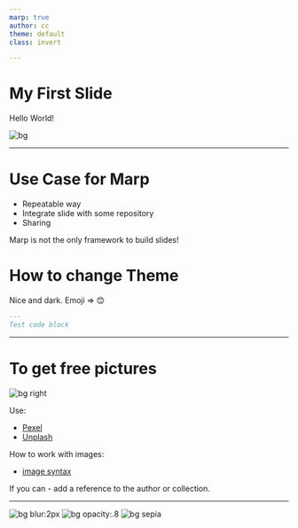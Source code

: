 ```yaml
---
marp: true
author: cc
theme: default
class: invert

---
```

# My First Slide

Hello World!

![bg](img/BuildingIPnetworksforgenerativeAIapplications.jpg)

---

# Use Case for Marp

- Repeatable way
- Integrate slide with some repository
- Sharing

Marp is not the only framework to build slides!

# How to change Theme

Nice and dark. Emoji => :blush:

``` markdown
---
Test code block
```

---

# To get free pictures

![bg right](img/pexels-aidan-roof-2449605.jpg)

Use:

- [Pexel](https://www.pexels.com/)
- [Unplash](https://unsplash.com)

How to work with images:

- [image syntax](https://marpit.marp.app/image-symtax)

If you can - add a reference to the author or collection.

---

![bg blur:2px](img/pexels-aidan-roof-2449605.jpg)
![bg opacity:.8](img/pexels-aidan-roof-2449605.jpg)
![bg sepia](img/pexels-aidan-roof-2449605.jpg)

